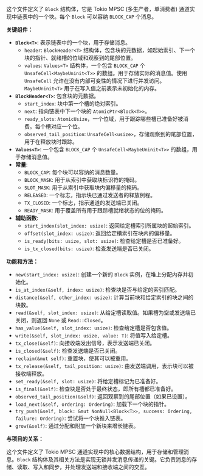 这个文件定义了 `Block` 结构体，它是 Tokio MPSC (多生产者，单消费者) 通道实现中链表中的一个块。每个 `Block` 可以容纳 `BLOCK_CAP` 个消息。

**关键组件：**

*   **`Block<T>`**:  表示链表中的一个块，用于存储消息。
    *   `header`:  `BlockHeader<T>` 结构体，包含块的元数据，如起始索引、下一个块的指针、就绪槽的位域和观察到的尾部位置。
    *   `values`:  `Values<T>` 结构体，一个包含 `BLOCK_CAP` 个 `UnsafeCell<MaybeUninit<T>>` 的数组。用于存储实际的消息值。使用 `UnsafeCell` 允许在没有内部可变性的情况下进行并发访问。`MaybeUninit<T>` 用于在写入值之前表示未初始化的内存。
*   **`BlockHeader<T>`**:  包含块的元数据。
    *   `start_index`:  块中第一个槽的绝对索引。
    *   `next`:  指向链表中下一个块的 `AtomicPtr<Block<T>>`。
    *   `ready_slots`:  `AtomicUsize`，一个位域，用于跟踪哪些槽已准备好被消费。每个槽对应一个位。
    *   `observed_tail_position`:  `UnsafeCell<usize>`，存储观察到的尾部位置，用于在释放块时跟踪。
*   **`Values<T>`**:  一个包含 `BLOCK_CAP` 个 `UnsafeCell<MaybeUninit<T>>` 的数组，用于存储消息值。
*   **常量**:
    *   `BLOCK_CAP`:  每个块可以容纳的消息数量。
    *   `BLOCK_MASK`:  用于从索引中获取块标识符的掩码。
    *   `SLOT_MASK`:  用于从索引中获取块内偏移量的掩码。
    *   `RELEASED`:  一个标志，指示块已通过发送者的释放例程。
    *   `TX_CLOSED`:  一个标志，指示通道的发送端已关闭。
    *   `READY_MASK`:  用于覆盖所有用于跟踪槽就绪状态的位的掩码。
*   **辅助函数**:
    *   `start_index(slot_index: usize)`:  返回给定槽索引所属块的起始索引。
    *   `offset(slot_index: usize)`:  返回给定槽索引在块内的偏移量。
    *   `is_ready(bits: usize, slot: usize)`:  检查给定槽是否已准备好。
    *   `is_tx_closed(bits: usize)`:  检查发送端是否已关闭。

**功能和方法：**

*   `new(start_index: usize)`:  创建一个新的 `Block` 实例，在堆上分配内存并初始化。
*   `is_at_index(&self, index: usize)`:  检查块是否与给定的索引匹配。
*   `distance(&self, other_index: usize)`:  计算当前块和给定索引的块之间的块数。
*   `read(&self, slot_index: usize)`:  从给定槽读取值。如果槽为空或发送端已关闭，则返回 `None` 或 `Read::Closed`。
*   `has_value(&self, slot_index: usize)`:  检查给定槽是否包含值。
*   `write(&self, slot_index: usize, value: T)`:  将值写入给定槽。
*   `tx_close(&self)`:  向接收端发出信号，表示发送端已关闭。
*   `is_closed(&self)`:  检查发送端是否已关闭。
*   `reclaim(&mut self)`:  重置块，使其可以被重用。
*   `tx_release(&self, tail_position: usize)`:  由发送端调用，表示块可以被接收端释放。
*   `set_ready(&self, slot: usize)`:  将给定槽标记为已准备好。
*   `is_final(&self)`:  检查块是否处于最终状态，即所有槽都已准备好。
*   `observed_tail_position(&self)`:  返回观察到的尾部位置（如果已设置）。
*   `load_next(&self, ordering: Ordering)`:  加载下一个块的指针。
*   `try_push(&self, block: &mut NonNull<Block<T>>, success: Ordering, failure: Ordering)`:  尝试将一个块推入链表。
*   `grow(&self)`:  通过分配和附加一个新块来增长链表。

**与项目的关系：**

这个文件定义了 Tokio MPSC 通道实现中的核心数据结构，用于存储和管理消息。`Block` 结构体及其相关方法是实现无锁并发消息传递的关键。它负责消息的存储、读取、写入和同步，并处理发送端和接收端之间的交互。
